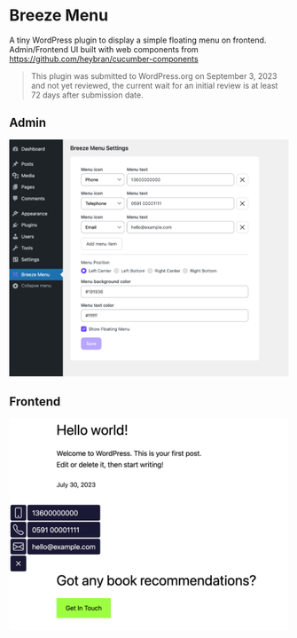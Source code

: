 # Breeze Menu

A tiny WordPress plugin to display a simple floating menu on frontend. Admin/Frontend UI built with web components from https://github.com/heybran/cucumber-components

> This plugin was submitted to WordPress.org on September 3, 2023 and not yet reviewed, the current wait for an initial review is at least 72 days after submission date.

## Admin

![Breeze Menu Screenshot of Admin](./screenshot-3.png)

## Frontend

![Breeze Menu Screenshot of Frontend](./screenshot-2.png)
